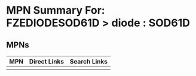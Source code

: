 



# MPN Summary For: FZEDIODESOD61D > diode : SOD61D

## MPNs
  

|MPN|Direct Links|Search Links|
| :--- | :--- | :--- |
||||

